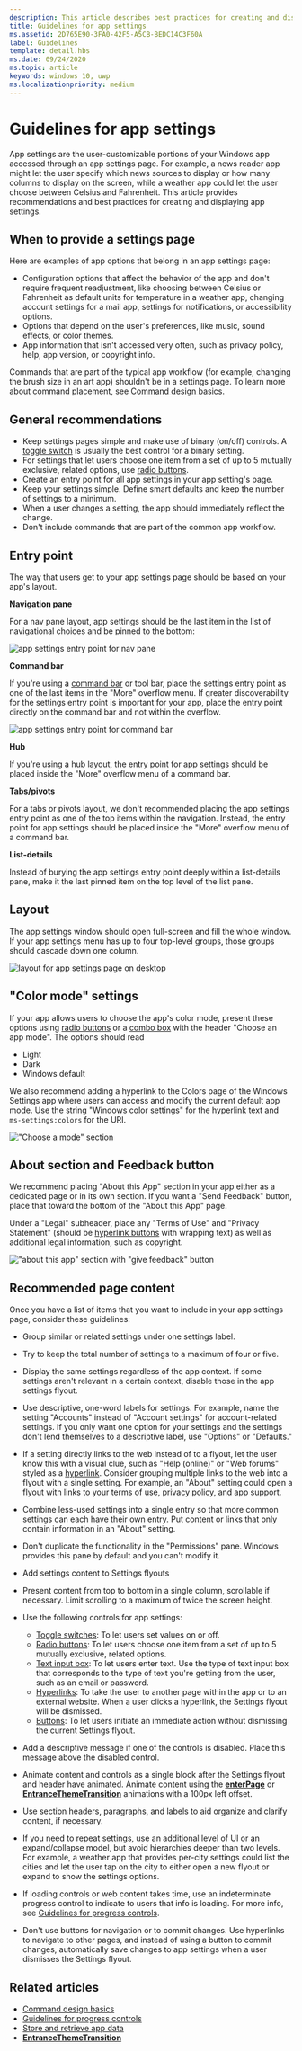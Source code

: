 ```yaml
---
description: This article describes best practices for creating and displaying app settings.
title: Guidelines for app settings
ms.assetid: 2D765E90-3FA0-42F5-A5CB-BEDC14C3F60A
label: Guidelines
template: detail.hbs
ms.date: 09/24/2020
ms.topic: article
keywords: windows 10, uwp
ms.localizationpriority: medium
---
```


# Guidelines for app settings

App settings are the user-customizable portions of your Windows app accessed through an app settings page. For example, a news reader app might let the user specify which news sources to display or how many columns to display on the screen, while a weather app could let the user choose between Celsius and Fahrenheit. This article provides recommendations and best practices for creating and displaying app settings.

## When to provide a settings page

Here are examples of app options that belong in an app settings page:

- Configuration options that affect the behavior of the app and don't require frequent readjustment, like choosing between Celsius or Fahrenheit as default units for temperature in a weather app, changing account settings for a mail app, settings for notifications, or accessibility options.
- Options that depend on the user's preferences, like music, sound effects, or color themes.
- App information that isn't accessed very often, such as privacy policy, help, app version, or copyright info.

Commands that are part of the typical app workflow (for example, changing the brush size in an art app) shouldn't be in a settings page. To learn more about command placement, see [Command design basics](../basics/commanding-basics.md).

## General recommendations

- Keep settings pages simple and make use of binary (on/off) controls. A [toggle switch](../controls/toggles.md) is usually the best control for a binary setting.
- For settings that let users choose one item from a set of up to 5 mutually exclusive, related options, use [radio buttons](../controls/radio-button.md).
- Create an entry point for all app settings in your app setting's page.
- Keep your settings simple. Define smart defaults and keep the number of settings to a minimum.
- When a user changes a setting, the app should immediately reflect the change.
- Don't include commands that are part of the common app workflow.

## Entry point

The way that users get to your app settings page should be based on your app's layout.

**Navigation pane**

For a nav pane layout, app settings should be the last item in the list of navigational choices and be pinned to the bottom:

![app settings entry point for nav pane](images/appsettings-nav-settings.png)

**Command bar**

If you're using a [command bar](../controls/command-bar.md) or tool bar, place the settings entry point as one of the last items in the "More" overflow menu. If greater discoverability for the settings entry point is important for your app, place the entry point directly on the command bar and not within the overflow.

![app settings entry point for command bar](../controls/images/appbar_rs2_overflow_icons.png)

**Hub**

If you're using a hub layout, the entry point for app settings should be placed inside the "More" overflow menu of a command bar.

**Tabs/pivots**

For a tabs or pivots layout, we don't recommended placing the app settings entry point as one of the top items within the navigation. Instead, the entry point for app settings should be placed inside the "More" overflow menu of a command bar.

**List-details**

Instead of burying the app settings entry point deeply within a list-details pane, make it the last pinned item on the top level of the list pane.

## Layout


The app settings window should open full-screen and fill the whole window. If your app settings menu has up to four top-level groups, those groups should cascade down one column.

![layout for app settings page on desktop](images/appsettings-layout-navpane-desktop.png)


## "Color mode" settings


If your app allows users to choose the app's color mode, present these options using [radio buttons](../controls/radio-button.md) or a [combo box](../controls/combo-box.md) with the header "Choose an app mode". The options should read
- Light
- Dark
- Windows default

We also recommend adding a hyperlink to the Colors page of the Windows Settings app where users can access and modify the current default app mode. Use the string "Windows color settings" for the hyperlink text and `ms-settings:colors` for the URI.

!["Choose a mode" section](images/appsettings_mode.png)

<!--
<div class="microsoft-internal-note">
Detailed redlines showing preferred text strings for the "Choose a mode" section are available on [UNI](https://uni/DesignDepot.FrontEnd/#/ProductNav/2543/0/dv/?t=Windows%7CControls%7CColorMode&f=RS2).
</div>
-->

## About section and Feedback button


We recommend placing  "About this App" section in your app either as a dedicated page or in its own section. If you want a "Send Feedback" button, place that toward the bottom of the "About this App" page.

Under a "Legal" subheader, place any "Terms of Use" and "Privacy Statement" (should be [hyperlink buttons](../controls/hyperlinks.md) with wrapping text) as well as additional legal information, such as copyright.

!["about this app" section with "give feedback" button](images/appsettings-about.png)


## Recommended page content


Once you have a list of items that you want to include in your app settings page, consider these guidelines:

- Group similar or related settings under one settings label.
- Try to keep the total number of settings to a maximum of four or five.
- Display the same settings regardless of the app context. If some settings aren't relevant in a certain context, disable those in the app settings flyout.
- Use descriptive, one-word labels for settings. For example, name the setting "Accounts" instead of "Account settings" for account-related settings. If you only want one option for your settings and the settings don't lend themselves to a descriptive label, use "Options" or "Defaults."
- If a setting directly links to the web instead of to a flyout, let the user know this with a visual clue, such as "Help (online)" or "Web forums" styled as a [hyperlink](../controls/hyperlinks.md). Consider grouping multiple links to the web into a flyout with a single setting. For example, an "About" setting could open a flyout with links to your terms of use, privacy policy, and app support.
- Combine less-used settings into a single entry so that more common settings can each have their own entry. Put content or links that only contain information in an "About" setting.
- Don't duplicate the functionality in the "Permissions" pane. Windows provides this pane by default and you can't modify it.

- Add settings content to Settings flyouts
- Present content from top to bottom in a single column, scrollable if necessary. Limit scrolling to a maximum of twice the screen height.
- Use the following controls for app settings:

    - [Toggle switches](../controls/toggles.md): To let users set values on or off.
    - [Radio buttons](../controls/radio-button.md): To let users choose one item from a set of up to 5 mutually exclusive, related options.
    - [Text input box](../controls/text-block.md): To let users enter text. Use the type of text input box that corresponds to the type of text you're getting from the user, such as an email or password.
    - [Hyperlinks](../controls/hyperlinks.md): To take the user to another page within the app or to an external website. When a user clicks a hyperlink, the Settings flyout will be dismissed.
    - [Buttons](../controls/buttons.md): To let users initiate an immediate action without dismissing the current Settings flyout.
- Add a descriptive message if one of the controls is disabled. Place this message above the disabled control.
- Animate content and controls as a single block after the Settings flyout and header have animated. Animate content using the [**enterPage**](/previous-versions/windows/apps/br212672(v=win.10)) or [**EntranceThemeTransition**](/uwp/api/Windows.UI.Xaml.Media.Animation.EntranceThemeTransition) animations with a 100px left offset.
- Use section headers, paragraphs, and labels to aid organize and clarify content, if necessary.
- If you need to repeat settings, use an additional level of UI or an expand/collapse model, but avoid hierarchies deeper than two levels. For example, a weather app that provides per-city settings could list the cities and let the user tap on the city to either open a new flyout or expand to show the settings options.
- If loading controls or web content takes time, use an indeterminate progress control to indicate to users that info is loading. For more info, see [Guidelines for progress controls](../controls/progress-controls.md).
- Don't use buttons for navigation or to commit changes. Use hyperlinks to navigate to other pages, and instead of using a button to commit changes, automatically save changes to app settings when a user dismisses the Settings flyout.



## Related articles

* [Command design basics](../basics/commanding-basics.md)
* [Guidelines for progress controls](../controls/progress-controls.md)
* [Store and retrieve app data](./store-and-retrieve-app-data.md)
* [**EntranceThemeTransition**](/uwp/api/Windows.UI.Xaml.Media.Animation.EntranceThemeTransition)
